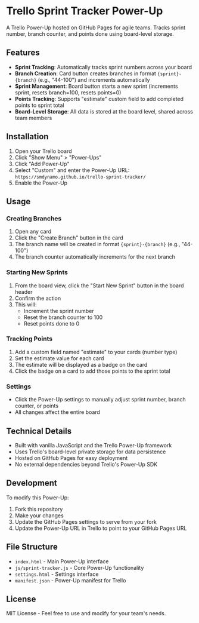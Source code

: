 # Trello Sprint Tracker Power-Up

A Trello Power-Up hosted on GitHub Pages for agile teams. Tracks sprint number, branch counter, and points done using board-level storage.

## Features

- **Sprint Tracking**: Automatically tracks sprint numbers across your board
- **Branch Creation**: Card button creates branches in format `{sprint}-{branch}` (e.g., "44-100") and increments automatically
- **Sprint Management**: Board button starts a new sprint (increments sprint, resets branch=100, resets points=0)
- **Points Tracking**: Supports "estimate" custom field to add completed points to sprint total
- **Board-Level Storage**: All data is stored at the board level, shared across team members

## Installation

1. Open your Trello board
2. Click "Show Menu" > "Power-Ups" 
3. Click "Add Power-Up"
4. Select "Custom" and enter the Power-Up URL: `https://smdynamo.github.io/trello-sprint-tracker/`
5. Enable the Power-Up

## Usage

### Creating Branches
1. Open any card
2. Click the "Create Branch" button in the card
3. The branch name will be created in format `{sprint}-{branch}` (e.g., "44-100")
4. The branch counter automatically increments for the next branch

### Starting New Sprints
1. From the board view, click the "Start New Sprint" button in the board header
2. Confirm the action
3. This will:
   - Increment the sprint number
   - Reset the branch counter to 100
   - Reset points done to 0

### Tracking Points
1. Add a custom field named "estimate" to your cards (number type)
2. Set the estimate value for each card
3. The estimate will be displayed as a badge on the card
4. Click the badge on a card to add those points to the sprint total

### Settings
- Click the Power-Up settings to manually adjust sprint number, branch counter, or points
- All changes affect the entire board

## Technical Details

- Built with vanilla JavaScript and the Trello Power-Up framework
- Uses Trello's board-level private storage for data persistence
- Hosted on GitHub Pages for easy deployment
- No external dependencies beyond Trello's Power-Up SDK

## Development

To modify this Power-Up:

1. Fork this repository
2. Make your changes
3. Update the GitHub Pages settings to serve from your fork
4. Update the Power-Up URL in Trello to point to your GitHub Pages URL

## File Structure

- `index.html` - Main Power-Up interface
- `js/sprint-tracker.js` - Core Power-Up functionality
- `settings.html` - Settings interface
- `manifest.json` - Power-Up manifest for Trello

## License

MIT License - Feel free to use and modify for your team's needs.

